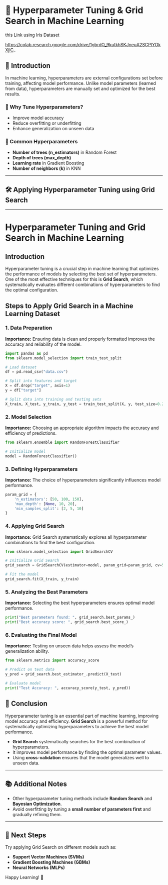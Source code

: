 # 📌 Hyperparameter Tuning & Grid Search in Machine Learning
this Link using Iris Dataset

https://colab.research.google.com/drive/1gbrdO_9kutkhSKJneuA2SCPlYOkXjlC_

## 📖 Introduction
In machine learning, hyperparameters are external configurations set before training, affecting model performance. Unlike model parameters (learned from data), hyperparameters are manually set and optimized for the best results.

### 🔹 Why Tune Hyperparameters?
- Improve model accuracy
- Reduce overfitting or underfitting
- Enhance generalization on unseen data

### 🔹 Common Hyperparameters
- **Number of trees (n_estimators)** in Random Forest
- **Depth of trees (max_depth)**
- **Learning rate** in Gradient Boosting
- **Number of neighbors (k)** in KNN

---

## 🛠️ Applying Hyperparameter Tuning using Grid Search


---

# Hyperparameter Tuning and Grid Search in Machine Learning

## Introduction
Hyperparameter tuning is a crucial step in machine learning that optimizes the performance of models by selecting the best set of hyperparameters. One of the most effective techniques for this is **Grid Search**, which systematically evaluates different combinations of hyperparameters to find the optimal configuration.

## Steps to Apply Grid Search in a Machine Learning Dataset

### 1. Data Preparation
**Importance:** Ensuring data is clean and properly formatted improves the accuracy and reliability of the model.
```python
import pandas as pd
from sklearn.model_selection import train_test_split

# Load dataset
df = pd.read_csv("data.csv")

# Split into features and target
X = df.drop("target", axis=1)
y = df["target"]

# Split data into training and testing sets
X_train, X_test, y_train, y_test = train_test_split(X, y, test_size=0.2, random_state=42)
```

### 2. Model Selection
**Importance:** Choosing an appropriate algorithm impacts the accuracy and efficiency of predictions.
```python
from sklearn.ensemble import RandomForestClassifier

# Initialize model
model = RandomForestClassifier()
```

### 3. Defining Hyperparameters
**Importance:** The choice of hyperparameters significantly influences model performance.
```python
param_grid = {
    'n_estimators': [50, 100, 150],
    'max_depth': [None, 10, 20],
    'min_samples_split': [2, 5, 10]
}
```

### 4. Applying Grid Search
**Importance:** Grid Search systematically explores all hyperparameter combinations to find the best configuration.
```python
from sklearn.model_selection import GridSearchCV

# Initialize Grid Search
grid_search = GridSearchCV(estimator=model, param_grid=param_grid, cv=5, scoring='accuracy')

# Fit the model
grid_search.fit(X_train, y_train)
```

### 5. Analyzing the Best Parameters
**Importance:** Selecting the best hyperparameters ensures optimal model performance.
```python
print("Best parameters found: ", grid_search.best_params_)
print("Best accuracy score: ", grid_search.best_score_)
```

### 6. Evaluating the Final Model
**Importance:** Testing on unseen data helps assess the model’s generalization ability.
```python
from sklearn.metrics import accuracy_score

# Predict on test data
y_pred = grid_search.best_estimator_.predict(X_test)

# Evaluate model
print("Test Accuracy: ", accuracy_score(y_test, y_pred))
```


## 📌 Conclusion
Hyperparameter tuning is an essential part of machine learning, improving model accuracy and efficiency. **Grid Search** is a powerful method for systematically optimizing hyperparameters to achieve the best model performance.
- **Grid Search** systematically searches for the best combination of hyperparameters.
- It improves model performance by finding the optimal parameter values.
- Using **cross-validation** ensures that the model generalizes well to unseen data.

---

## 📚 Additional Notes
- Other hyperparameter tuning methods include **Random Search** and **Bayesian Optimization**.
- Avoid overfitting by tuning a **small number of parameters first** and gradually refining them.

---

## 🚀 Next Steps
Try applying Grid Search on different models such as:
- **Support Vector Machines (SVMs)**
- **Gradient Boosting Machines (GBMs)**
- **Neural Networks (MLPs)**

Happy Learning! 🎯

